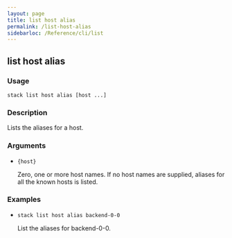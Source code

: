 ```yaml
---
layout: page
title: list host alias
permalink: /list-host-alias
sidebarloc: /Reference/cli/list
---
```


## list host alias

### Usage

`stack list host alias [host ...]`

### Description

Lists the aliases for a host.

### Arguments

* `{host}`

   Zero, one or more host names. If no host names are supplied, aliases
	for all the known hosts is listed.


### Examples

* `stack list host alias backend-0-0`

   List the aliases for backend-0-0.



